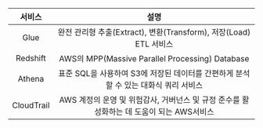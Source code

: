 

|서비스|설명|
|:---:|:---:|
|Glue|완전 관리형 추출(Extract), 변환(Transform), 저장(Load) ETL 서비스|
|Redshift|AWS의 MPP(Massive Parallel Processing) Database|
|Athena|표준 SQL을 사용하여 S3에 저장된 데이터를 간편하게 분석할 수 있는 대화식 쿼리 서비스|
|CloudTrail|AWS 계정의 운영 및 위험감사, 거버넌스 및 규정 준수를 활성화하는 데 도움이 되는 AWS서비스|